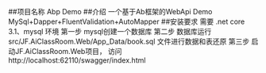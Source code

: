 ##项目名称 
Abp Demo
##介绍
一个基于Ab框架的WebApi Demo
MySql+Dapper+FluentValidation+AutoMapper
##安装要求
需要 .net core 3.1、mysql 环境
第一步 mysql创建一个数据库
第二步 数据库运行 src/JF.AiClassRoom.Web/App_Data/book.sql 文件进行数据和表还原
第三步 启动JF.AiClassRoom.Web项目， 访问 http://localhost:62110/swagger/index.html




